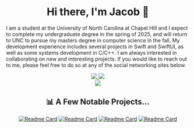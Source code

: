 <div align = "center">
  <h1>Hi there, I'm Jacob 👋</h1>
</div>

I am a student at the University of North Carolina at Chapel Hill and I expect to complete my undergraduate degree in the spring of 2025, and will return to UNC to pursue my masters degree in computer science in the fall.
My development experience includes several projects in Swift and SwiftUI, as well as some systems development in C/C++. I am always interested in collaborating on new and interesting projects. If you would like to reach out to me, please feel free to do so at any of the social networking sites below.

<div align = "center">
  <a href = "https://app.joinhandshake.com/stu/users/31545130">
    <img src = "https://img.shields.io/badge/ -Handshake-red"/>
  </a>
  
  <a href = "https://www.linkedin.com/in/jacob-brown-6baa0421b/">
    <img src = "https://img.shields.io/badge/-LinkedIn-blue"/>
  </a>

<div align = "center">
  <img src = "https://api.visitorbadge.io/api/visitors?path=https%3A%2F%2Fgithub.com%2Fjacbro2021%2Fjacbro2021&label=Visitors&countColor=%23f47373"/>
</div>

## 📊 A Few Notable Projects...
[![Readme Card](https://github-readme-stats.vercel.app/api/pin/?username=jacbro2021&repo=Pen-Pal)](https://github.com/jacbro2021/Pen-Pal)
[![Readme Card](https://github-readme-stats.vercel.app/api/pin/?username=jacbro2021&repo=c-compiler)](https://github.com/jacbro2021/c-compiler)
[![Readme Card](https://github-readme-stats.vercel.app/api/pin/?username=jacbro2021&repo=SwiftSessionTypes)](https://github.com/jacbro2021/SwiftSessionTypes)
[![Readme Card](https://github-readme-stats.vercel.app/api/pin/?username=jacbro2021&repo=csxl-final-project)](https://github.com/jacbro2021/csxl-final-project/tree/stage)
<!--
## 📈 Stats
<p align = "center">
<img height="180em" src="https://github-readme-stats.vercel.app/api?username=jacbro2021&show_icons=true&hide_border=true&&count_private=true&include_all_commits=true" />
</p>
-->

